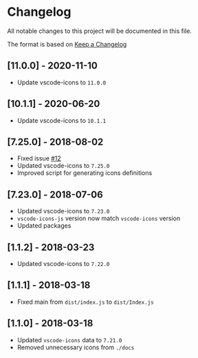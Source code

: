 # Changelog

All notable changes to this project will be documented in this file.

The format is based on [Keep a Changelog](http://keepachangelog.com/en/1.0.0/)

## [11.0.0] - 2020-11-10

- Update vscode-icons to `11.0.0`

## [10.1.1] - 2020-06-20

- Update vscode-icons to `10.1.1`

## [7.25.0] - 2018-08-02

- Fixed issue [#12](https://github.com/dderevjanik/vscode-icons-js/issues/12)
- Updated vscode-icons to `7.25.0`
- Improved script for generating icons definitions

## [7.23.0] - 2018-07-06

- Updated vscode-icons to `7.23.0`
- `vscode-icons-js` version now match `vscode-icons` version
- Updated packages

## [1.1.2] - 2018-03-23

- Updated vscode-icons to `7.22.0`

## [1.1.1] - 2018-03-18

- Fixed main from `dist/index.js` to `dist/Index.js`

## [1.1.0] - 2018-03-18

- Updated `vscode-icons` data to `7.21.0`
- Removed unnecessary icons from `./docs`

